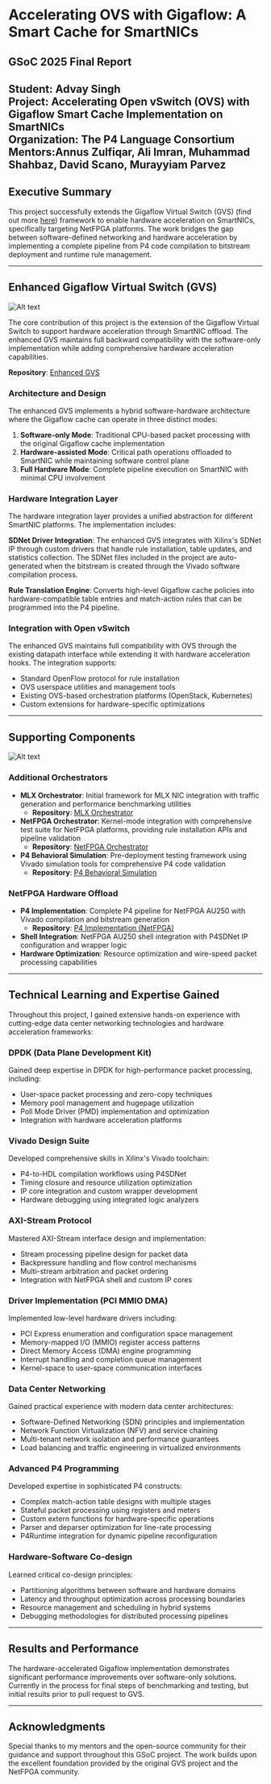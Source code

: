 # Accelerating OVS with Gigaflow: A Smart Cache for SmartNICs

## GSoC 2025 Final Report
**Student**: Advay Singh  
**Project**: Accelerating Open vSwitch (OVS) with Gigaflow Smart Cache Implementation on SmartNICs  
**Organization**: The P4 Language Consortium
**Mentors**:Annus Zulfiqar, Ali Imran, Muhammad Shahbaz, David Scano, Murayyiam Parvez
---

## Executive Summary

This project successfully extends the Gigaflow Virtual Switch (GVS) (find out more [here](https://gigaflow-vswitch.github.io/)) framework to enable hardware acceleration on SmartNICs, specifically targeting NetFPGA platforms. The work bridges the gap between software-defined networking and hardware acceleration by implementing a complete pipeline from P4 code compilation to bitstream deployment and runtime rule management.

---

## Enhanced Gigaflow Virtual Switch (GVS)

![Alt text](assets/GSOC_img_1.png "GVS Acceleration Image")

The core contribution of this project is the extension of the Gigaflow Virtual Switch to support hardware acceleration through SmartNIC offload. The enhanced GVS maintains full backward compatibility with the software-only implementation while adding comprehensive hardware acceleration capabilities.

**Repository**: [Enhanced GVS](https://github.com/AdvaySingh1/gvs)

### Architecture and Design

The enhanced GVS implements a hybrid software-hardware architecture where the Gigaflow cache can operate in three distinct modes:

1. **Software-only Mode**: Traditional CPU-based packet processing with the original Gigaflow cache implementation
2. **Hardware-assisted Mode**: Critical path operations offloaded to SmartNIC while maintaining software control plane
3. **Full Hardware Mode**: Complete pipeline execution on SmartNIC with minimal CPU involvement

### Hardware Integration Layer

The hardware integration layer provides a unified abstraction for different SmartNIC platforms. The implementation includes:

**SDNet Driver Integration**: The enhanced GVS integrates with Xilinx's SDNet IP through custom drivers that handle rule installation, table updates, and statistics collection. The SDNet files included in the project are auto-generated when the bitstream is created through the Vivado software compilation process.

**Rule Translation Engine**: Converts high-level Gigaflow cache policies into hardware-compatible table entries and match-action rules that can be programmed into the P4 pipeline.
### Integration with Open vSwitch

The enhanced GVS maintains full compatibility with OVS through the existing datapath interface while extending it with hardware acceleration hooks. The integration supports:

- Standard OpenFlow protocol for rule installation
- OVS userspace utilities and management tools  
- Existing OVS-based orchestration platforms (OpenStack, Kubernetes)
- Custom extensions for hardware-specific optimizations

---

## Supporting Components

![Alt text](assets/GSOC_img_2.png "Orchestration Image")

### Additional Orchestrators
- **MLX Orchestrator**: Initial framework for MLX NIC integration with traffic generation and performance benchmarking utilities
  - **Repository**: [MLX Orchestrator](https://github.com/AdvaySingh1/gigaflow-orchestrator)
- **NetFPGA Orchestrator**: Kernel-mode integration with comprehensive test suite for NetFPGA platforms, providing rule installation APIs and pipeline validation
  - **Repository**: [NetFPGA Orchestrator](https://github.com/AdvaySingh1/gigaflow-orchestrator-p4sdnet-offload)
- **P4 Behavioral Simulation**: Pre-deployment testing framework using Vivado simulation tools for comprehensive P4 code validation
  - **Repository**: [P4 Behavioral Simulation](https://github.com/AdvaySingh1/p4c-sdnet-Behavioral-Sim)

### NetFPGA Hardware Offload
- **P4 Implementation**: Complete P4 pipeline for NetFPGA AU250 with Vivado compilation and bitstream generation
  - **Repository**: [P4 Implementation (NetFPGA)](https://github.com/AdvaySingh1/NetFPGA-au250-Offload)
- **Shell Integration**: NetFPGA AU250 shell integration with P4SDNet IP configuration and wrapper logic
- **Hardware Optimization**: Resource optimization and wire-speed packet processing capabilities

---

## Technical Learning and Expertise Gained

Throughout this project, I gained extensive hands-on experience with cutting-edge data center networking technologies and hardware acceleration frameworks:

### DPDK (Data Plane Development Kit)
Gained deep expertise in DPDK for high-performance packet processing, including:
- User-space packet processing and zero-copy techniques
- Memory pool management and hugepage utilization  
- Poll Mode Driver (PMD) implementation and optimization
- Integration with hardware acceleration platforms

### Vivado Design Suite
Developed comprehensive skills in Xilinx's Vivado toolchain:
- P4-to-HDL compilation workflows using P4SDNet
- Timing closure and resource utilization optimization
- IP core integration and custom wrapper development
- Hardware debugging using integrated logic analyzers

### AXI-Stream Protocol
Mastered AXI-Stream interface design and implementation:
- Stream processing pipeline design for packet data
- Backpressure handling and flow control mechanisms
- Multi-stream arbitration and packet ordering
- Integration with NetFPGA shell and custom IP cores

### Driver Implementation (PCI MMIO DMA)
Implemented low-level hardware drivers including:
- PCI Express enumeration and configuration space management
- Memory-mapped I/O (MMIO) register access patterns
- Direct Memory Access (DMA) engine programming
- Interrupt handling and completion queue management
- Kernel-space to user-space communication interfaces

### Data Center Networking
Gained practical experience with modern data center architectures:
- Software-Defined Networking (SDN) principles and implementation
- Network Function Virtualization (NFV) and service chaining
- Multi-tenant network isolation and performance guarantees  
- Load balancing and traffic engineering in virtualized environments

### Advanced P4 Programming
Developed expertise in sophisticated P4 constructs:
- Complex match-action table designs with multiple stages
- Stateful packet processing using registers and meters
- Custom extern functions for hardware-specific operations
- Parser and deparser optimization for line-rate processing
- P4Runtime integration for dynamic pipeline reconfiguration

### Hardware-Software Co-design
Learned critical co-design principles:
- Partitioning algorithms between software and hardware domains
- Latency and throughput optimization across processing boundaries
- Resource management and scheduling in hybrid systems
- Debugging methodologies for distributed processing pipelines

---

## Results and Performance

The hardware-accelerated Gigaflow implementation demonstrates significant performance improvements over software-only solutions. Currently in the process for final steps of benchmarking and testing, but initial results prior to pull request to GVS.

---

## Acknowledgments

Special thanks to my mentors and the open-source community for their guidance and support throughout this GSoC project. The work builds upon the excellent foundation provided by the original GVS project and the NetFPGA community.